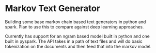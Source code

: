 # Markov Text Generator
Building some base markov chain based text generators in python and spark. Plan to use this to compare against deep learning approaches.


Currently has support for an ngram based model built in python and one built in pyspark. The API takes in a path of text files and will do basic tokenization on the documents and then feed that into the markov model.
